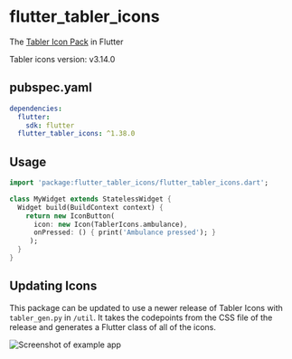 # flutter_tabler_icons

The [Tabler Icon Pack](https://github.com/tabler/tabler-icons) in Flutter

Tabler icons version: v3.14.0

## pubspec.yaml
```yml
dependencies:
  flutter:
    sdk: flutter
  flutter_tabler_icons: ^1.38.0
```

## Usage
```Dart
import 'package:flutter_tabler_icons/flutter_tabler_icons.dart';

class MyWidget extends StatelessWidget {
  Widget build(BuildContext context) {
    return new IconButton(
      icon: new Icon(TablerIcons.ambulance),
      onPressed: () { print('Ambulance pressed'); }
     );
  }
}
```

## Updating Icons

This package can be updated to use a newer release of Tabler Icons with `tabler_gen.py` in `/util`. It takes the codepoints from the CSS file of the release and generates a Flutter class of all of the icons.

![Screenshot of example app](https://github.com/bigbadbob2003/flutter_tabler_icons/raw/master/.github/screenshot.png)
